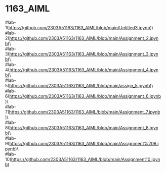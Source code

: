 # 1163_AIML
#lab-1(https://github.com/2303A51163/1163_AIML/blob/main/Untitled3.ipynb)\         
#lab-2(https://github.com/2303A51163/1163_AIML/blob/main/Assignment_2.ipynb)\      
#lab-3(https://github.com/2303A51163/1163_AIML/blob/main/Assignment_3.ipynb)\      
#lab-4(https://github.com/2303A51163/1163_AIML/blob/main/Assignment_4.ipynb)\       
#lab-5(https://github.com/2303A51163/1163_AIML/blob/main/assign_5.ipynb)\           
#lab-6(https://github.com/2303A51163/1163_AIML/blob/main/Assignment_6.ipynb)\             
#lab-7(https://github.com/2303A51163/1163_AIML/blob/main/Assignment_7.ipynb)\        
#lab-8(https://github.com/2303A51163/1163_AIML/blob/main/Assignment_8.ipynb)\       
#lab-9(https://github.com/2303A51163/1163_AIML/blob/main/Assignment%209.ipynb)\        
#lab-10(https://github.com/2303A51163/1163_AIML/blob/main/Assignment10.ipynb)         

